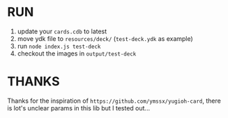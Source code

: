# RUN

1. update your `cards.cdb` to latest
2. move ydk file to `resources/deck/` (`test-deck.ydk` as example)
3. run `node index.js test-deck`
4. checkout the images in `output/test-deck`

# THANKS

Thanks for the inspiration of `https://github.com/ymssx/yugioh-card`, there is lot's unclear params in this lib but I tested out...